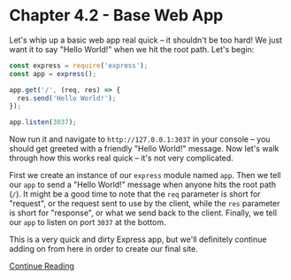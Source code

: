 # Chapter 4.2 - Base Web App

Let's whip up a basic web app real quick – it shouldn't be too hard! We just
want it to say "Hello World!" when we hit the root path. Let's begin:

```js
const express = require('express');
const app = express();

app.get('/', (req, res) => {
  res.send('Hello World!');
});

app.listen(3037);
```

Now run it and navigate to `http://127.0.0.1:3037` in your console – you should
get greeted with a friendly "Hello World!" message. Now let's walk through how
this works real quick – it's not very complicated.

First we create an instance of our `express` module named `app`. Then we tell
our `app` to send a "Hello World!" message when anyone hits the root path
(`/`). It might be a good time to note that the `req` parameter is short for
"request", or the request sent to use by the client, while the `res` parameter
is short for "response", or what we send back to the client. Finally, we tell
our `app` to listen on port `3037` at the bottom.

This is a very quick and dirty Express app, but we'll definitely continue
adding on from here in order to create our final site.

[Continue Reading](../Chapter%204.3%20-%20Templates)
